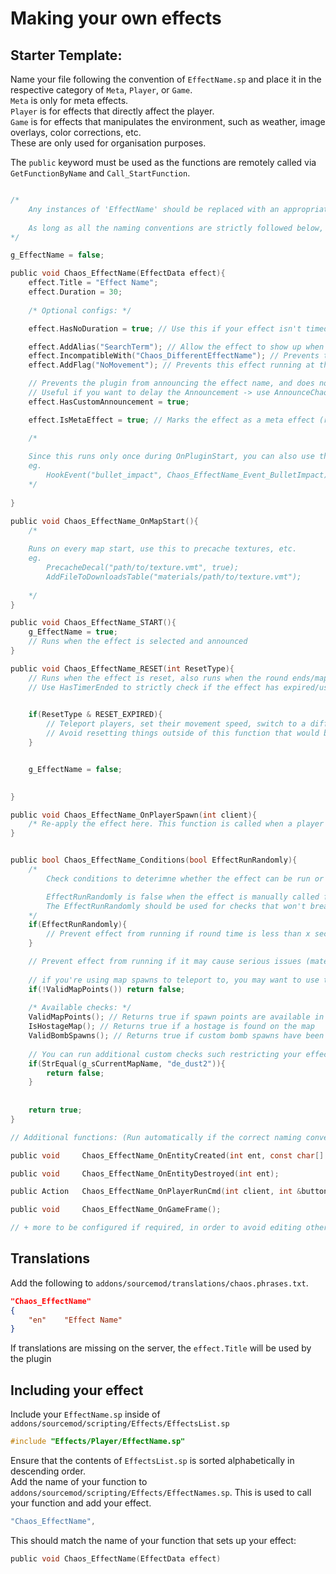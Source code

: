 # Making your own effects

## Starter Template:
Name your file following the convention of `EffectName.sp` and place it in the respective category of `Meta`, `Player`, or `Game`.\
`Meta` is only for meta effects.\
`Player` is for effects that directly affect the player.\
`Game` is for effects that manipulates the environment, such as weather, image overlays, color corrections, etc.\
These are only used for organisation purposes.

The `public` keyword must be used as the functions are remotely called via `GetFunctionByName` and `Call_StartFunction`.
```c

/*
	Any instances of 'EffectName' should be replaced with an appropriate name for you effect.
	
	As long as all the naming conventions are strictly followed below, they will all be run automatically, without the need to be called elsewhere in the plugin.
*/

g_EffectName = false;

public void Chaos_EffectName(EffectData effect){
	effect.Title = "Effect Name";
	effect.Duration = 30;
	
	/* Optional configs: */

	effect.HasNoDuration = true; // Use this if your effect isn't timed, eg. spawning models

	effect.AddAlias("SearchTerm"); // Allow the effect to show up when using "!effect searchterm"
	effect.IncompatibleWith("Chaos_DifferentEffectName"); // Prevents the effect running the same time with other effects
	effect.AddFlag("NoMovement"); // Prevents this effect running at the same time with other effects containing the same flag.

	// Prevents the plugin from announcing the effect name, and does not get added to the effect list (HUD).
	// Useful if you want to delay the Announcement -> use AnnounceChaos() manually within the _START function
	effect.HasCustomAnnouncement = true; 

	effect.IsMetaEffect = true; // Marks the effect as a meta effect (rarely run)

	/*
	
	Since this runs only once during OnPluginStart, you can also use this to Hook Events.
	eg. 
		HookEvent("bullet_impact", Chaos_EffectName_Event_BulletImpact);
	*/
	
}

public void Chaos_EffectName_OnMapStart(){
	/*
	
	Runs on every map start, use this to precache textures, etc.
	eg. 
		PrecacheDecal("path/to/texture.vmt", true);
		AddFileToDownloadsTable("materials/path/to/texture.vmt");
		
	*/
}

public void Chaos_EffectName_START(){
	g_EffectName = true;
	// Runs when the effect is selected and announced
}

public void Chaos_EffectName_RESET(int ResetType){
	// Runs when the effect is reset, also runs when the round ends/map changes/plugin reloaded
	// Use HasTimerEnded to strictly check if the effect has expired/used up its duration.

	
	if(ResetType & RESET_EXPIRED){
		// Teleport players, set their movement speed, switch to a different weapon, etc.
		// Avoid resetting things outside of this function that would be reset by default on round change.
	}


	g_EffectName = false;

		
}

public void Chaos_EffectName_OnPlayerSpawn(int client){
	/* Re-apply the effect here. This function is called when a player spawns AND when the effect is active. */
}


public bool Chaos_EffectName_Conditions(bool EffectRunRandomly){
	/*
		Check conditions to deterimne whether the effect can be run or not. This is the last final check before the effect is about to run. If returned false, 			another effect will be selected.

		EffectRunRandomly is false when the effect is manually called from the menu.
		The EffectRunRandomly should be used for checks that won't break the server, eg:
	*/
	if(EffectRunRandomly){
		// Prevent effect from running if round time is less than x seconds
	}

	// Prevent effect from running if it may cause serious issues (material/models missing, missing map data etc.)
	
	// if you're using map spawns to teleport to, you may want to use the following:
	if(!ValidMapPoints()) return false;
	
	/* Available checks: */
	ValidMapPoints(); // Returns true if spawn points are available in the map to use
	IsHostageMap(); // Returns true if a hostage is found on the map
	ValidBombSpawns(); // Returns true if custom bomb spawns have been saved to use
	
	// You can run additional custom checks such restricting your effects from running on certain maps that aren't compatible
	if(StrEqual(g_sCurrentMapName, "de_dust2")){
		return false;
	}
		
	
	return true;
}

// Additional functions: (Run automatically if the correct naming convention is used). This is done to allow all components of an effect to be localised to one file (EffectName.sp).

public void 	Chaos_EffectName_OnEntityCreated(int ent, const char[] classname);

public void 	Chaos_EffectName_OnEntityDestroyed(int ent);

public Action 	Chaos_EffectName_OnPlayerRunCmd(int client, int &buttons, int &impulse, float vel[3], float angles[3], int &weapon, int &iSubType, int &cmdnum, int &tickcount, int &seed, int mouse[2]);

public void 	Chaos_EffectName_OnGameFrame();

// + more to be configured if required, in order to avoid editing other files for your effect.

```

## Translations
Add the following to `addons/sourcemod/translations/chaos.phrases.txt`.
```json
"Chaos_EffectName"
{
	"en"    "Effect Name"
}
```
If translations are missing on the server, the `effect.Title` will be used by the plugin

## Including your effect
Include your `EffectName.sp` inside of `addons/sourcemod/scripting/Effects/EffectsList.sp`
```c
#include "Effects/Player/EffectName.sp"
```
Ensure that the contents of `EffectsList.sp` is sorted alphabetically in descending order.\
Add the name of your function to `addons/sourcemod/scripting/Effects/EffectNames.sp`. This is used to call your function and add your effect.
```c
"Chaos_EffectName",
```
This should match the name of your function that sets up your effect:
```c
public void Chaos_EffectName(EffectData effect)
```

